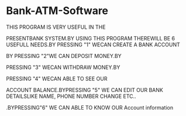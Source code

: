 # Bank-ATM-Software
THIS PROGRAM IS VERY USEFUL IN THE

PRESENTBANK SYSTEM.BY USING THIS PROGRAM THEREWILL BE 6 USEFULL NEEDS.BY PRESSING "1" WECAN CREATE A BANK ACCOUNT

BY PRESSING "2"WE CAN DEPOSIT MONEY.BY

PRESSING "3" WECAN WITHDRAW MONEY.BY

PRESSING "4" WECAN ABLE TO SEE OUR

ACCOUNT BALANCE.BYPRESSING "5" WE CAN EDIT OUR BANK DETAILSLIKE NAME, PHONE NUMBER CHANGE ETC..

.BYPRESSING"6" WE CAN ABLE TO KNOW  OUR Account information
